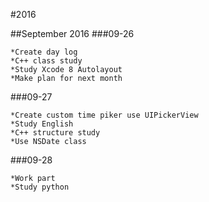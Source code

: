 #2016

##September 2016
###09-26
```
*Create day log
*C++ class study
*Study Xcode 8 Autolayout 
*Make plan for next month
```

###09-27
```
*Create custom time piker use UIPickerView
*Study English
*C++ structure study
*Use NSDate class 
```

###09-28
```
*Work part
*Study python
```






